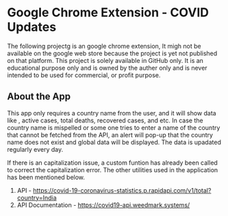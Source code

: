# Google Chrome Extension - COVID Updates

The following projectg is an google chrome extension, It migh not be available on the google web store because the project is yet not published on that platform. This project is solely available in GitHub only. It is an educational purpose only and is owned by the auther only and is never intended to be used for commercial, or profit purpose.

## About the App

This app only requires a country name from the user, and it will show data like , active cases, total deaths, recovered cases, and etc. In case the country name is mispelled or some one tries to enter a name of the country that cannot be fetched from the API, an alert will pop-up that the country name does not exist and global data will be displayed. The data is upadated regularly every day.

If there is an capitalization issue, a custom funtion has already been called to correct the capitalization error. The other utilities used in the application has been mentioned below.

1. API - https://covid-19-coronavirus-statistics.p.rapidapi.com/v1/total?country=India
2. API Documentation - https://covid19-api.weedmark.systems/

